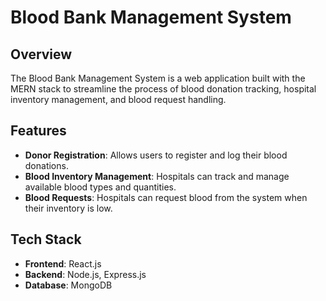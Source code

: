# Blood Bank Management System

## Overview

The Blood Bank Management System is a web application built with the MERN stack to streamline the process of blood donation tracking, hospital inventory management, and blood request handling.

## Features

- **Donor Registration**: Allows users to register and log their blood donations.
- **Blood Inventory Management**: Hospitals can track and manage available blood types and quantities.
- **Blood Requests**: Hospitals can request blood from the system when their inventory is low.

## Tech Stack

- **Frontend**: React.js
- **Backend**: Node.js, Express.js
- **Database**: MongoDB
